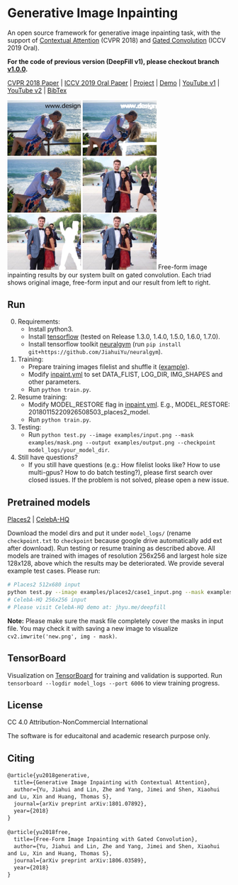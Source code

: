 # Generative Image Inpainting

An open source framework for generative image inpainting task, with the support of [Contextual Attention](https://arxiv.org/abs/1801.07892) (CVPR 2018) and [Gated Convolution](https://arxiv.org/abs/1806.03589) (ICCV 2019 Oral).

**For the code of previous version (DeepFill v1), please checkout branch [v1.0.0](https://github.com/JiahuiYu/generative_inpainting/tree/v1.0.0).**

[CVPR 2018 Paper](https://arxiv.org/abs/1801.07892) | [ICCV 2019 Oral Paper](https://arxiv.org/abs/1806.03589) | [Project](http://jiahuiyu.com/deepfill) | [Demo](http://jiahuiyu.com/deepfill) | [YouTube v1](https://youtu.be/xz1ZvcdhgQ0) | [YouTube v2](https://youtu.be/uZkEi9Y2dj4) | [BibTex](#citing)

<img src="https://raw.githubusercontent.com/JiahuiYu/generative_inpainting/v2.0.0/examples/places2/case1_raw.png" width="33%"/> <img src="https://raw.githubusercontent.com/JiahuiYu/generative_inpainting/v2.0.0/examples/places2/case1_input.png" width="33%"/> <img src="https://raw.githubusercontent.com/JiahuiYu/generative_inpainting/v2.0.0/examples/places2/case1_output.png" width="33%"/> 
<img src="https://raw.githubusercontent.com/JiahuiYu/generative_inpainting/v2.0.0/examples/places2/case4_raw.png" width="33%"/> <img src="https://raw.githubusercontent.com/JiahuiYu/generative_inpainting/v2.0.0/examples/places2/case4_input.png" width="33%"/> <img src="https://raw.githubusercontent.com/JiahuiYu/generative_inpainting/v2.0.0/examples/places2/case4_output.png" width="33%"/>
Free-form image inpainting results by our system built on gated convolution. Each triad shows original image, free-form input and our result from left to right.

## Run

0. Requirements:
    * Install python3.
    * Install [tensorflow](https://www.tensorflow.org/install/) (tested on Release 1.3.0, 1.4.0, 1.5.0, 1.6.0, 1.7.0).
    * Install tensorflow toolkit [neuralgym](https://github.com/JiahuiYu/neuralgym) (run `pip install git+https://github.com/JiahuiYu/neuralgym`).
1. Training:
    * Prepare training images filelist and shuffle it ([example](https://github.com/JiahuiYu/generative_inpainting/issues/15)). 
    * Modify [inpaint.yml](/inpaint.yml) to set DATA_FLIST, LOG_DIR, IMG_SHAPES and other parameters.
    * Run `python train.py`.
2. Resume training:
    * Modify MODEL_RESTORE flag in [inpaint.yml](/inpaint.yml). E.g., MODEL_RESTORE: 20180115220926508503_places2_model.
    * Run `python train.py`.
3. Testing:
    * Run `python test.py --image examples/input.png --mask examples/mask.png --output examples/output.png --checkpoint model_logs/your_model_dir`.
4. Still have questions?
    * If you still have questions (e.g.: How filelist looks like? How to use multi-gpus? How to do batch testing?), please first search over closed issues. If the problem is not solved, please open a new issue.

## Pretrained models

[Places2](https://drive.google.com/drive/folders/1y7Irxm3HSHGvp546hZdAZwuNmhLUVcjO?usp=sharing) | [CelebA-HQ](https://drive.google.com/drive/folders/1uvcDgMer-4hgWlm6_G9xjvEQGP8neW15?usp=sharing)

Download the model dirs and put it under `model_logs/` (rename `checkpoint.txt` to `checkpoint` because google drive automatically add ext after download). Run testing or resume training as described above. All models are trained with images of resolution 256x256 and largest hole size 128x128, above which the results may be deteriorated. We provide several example test cases. Please run:

```bash
# Places2 512x680 input
python test.py --image examples/places2/case1_input.png --mask examples/places2/case1_mask.png --output examples/places2/case1_output.png --checkpoint_dir model_logs/release_places2_256
# CelebA-HQ 256x256 input
# Please visit CelebA-HQ demo at: jhyu.me/deepfill
```

**Note:** Please make sure the mask file completely cover the masks in input file. You may check it with saving a new image to visualize `cv2.imwrite('new.png', img - mask)`.

## TensorBoard

Visualization on [TensorBoard](https://www.tensorflow.org/programmers_guide/summaries_and_tensorboard) for training and validation is supported. Run `tensorboard --logdir model_logs --port 6006` to view training progress.

## License

CC 4.0 Attribution-NonCommercial International

The software is for educaitonal and academic research purpose only.

## Citing
```
@article{yu2018generative,
  title={Generative Image Inpainting with Contextual Attention},
  author={Yu, Jiahui and Lin, Zhe and Yang, Jimei and Shen, Xiaohui and Lu, Xin and Huang, Thomas S},
  journal={arXiv preprint arXiv:1801.07892},
  year={2018}
}

@article{yu2018free,
  title={Free-Form Image Inpainting with Gated Convolution},
  author={Yu, Jiahui and Lin, Zhe and Yang, Jimei and Shen, Xiaohui and Lu, Xin and Huang, Thomas S},
  journal={arXiv preprint arXiv:1806.03589},
  year={2018}
}
```
